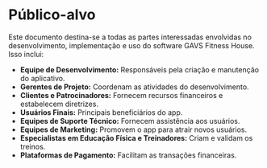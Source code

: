 # Público-alvo

Este documento destina-se a todas as partes interessadas envolvidas no desenvolvimento, implementação e uso do software GAVS Fitness House. Isso inclui:

- **Equipe de Desenvolvimento:** Responsáveis pela criação e manutenção do aplicativo.
- **Gerentes de Projeto:** Coordenam as atividades do desenvolvimento.
- **Clientes e Patrocinadores:** Fornecem recursos financeiros e estabelecem diretrizes.
- **Usuários Finais:** Principais beneficiários do app.
- **Equipes de Suporte Técnico:** Fornecem assistência aos usuários.
- **Equipes de Marketing:** Promovem o app para atrair novos usuários.
- **Especialistas em Educação Física e Treinadores:** Criam e validam os treinos.
- **Plataformas de Pagamento:** Facilitam as transações financeiras.